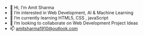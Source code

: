 - 👋 Hi, I’m Amit Sharma 
- 👀 I’m interested in Web Development, AI & Machine Learning
- 🌱 I’m currently learning HTML5, CSS , javaScript
- 💞️ I’m looking to collaborate on Web Development Project Ideas
- 📫 amitsharma1910@outlook.com

<!---
amitsharma1910-97/amitsharma1910-97 is a ✨ special ✨ repository because its `README.md` (this file) appears on your GitHub profile.
You can click the Preview link to take a look at your changes.
--->
